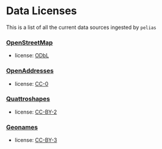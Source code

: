 # Data Licenses
This is a list of all the current data sources ingested by `pelias`

### [OpenStreetMap](http://www.openstreetmap.org/about)
 * license: [ODbL](http://opendatacommons.org/licenses/odbl/)
 
### [OpenAddresses](http://openaddresses.io/)
 * license: [CC-0](http://creativecommons.org/about/cc0)
 
### [Quattroshapes](http://quattroshapes.com/)
 * license: [CC-BY-2](http://creativecommons.org/licenses/by/2.0/)
 
### [Geonames](http://www.geonames.org/)
 * license: [CC-BY-3](http://creativecommons.org/licenses/by/3.0/)
